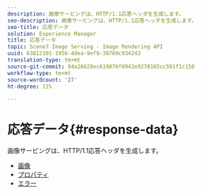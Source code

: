 ```yaml
---
description: 画像サービングは、HTTP/1.1応答ヘッダを生成します。
seo-description: 画像サービングは、HTTP/1.1応答ヘッダを生成します。
seo-title: 応答データ
solution: Experience Manager
title: 応答データ
topic: Scene7 Image Serving - Image Rendering API
uuid: 63812101-1956-4dea-9ef9-38769c934243
translation-type: tm+mt
source-git-commit: 94a26628ec619076f0942e9278165cc591f1c150
workflow-type: tm+mt
source-wordcount: '27'
ht-degree: 11%

---
```



# 応答データ{#response-data}

画像サービングは、HTTP/1.1応答ヘッダを生成します。

* [画像](c-images.md)
* [プロパティ](c-properties/c-properties.md)
* [エラー](r-errors.md)
